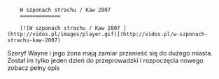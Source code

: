 
        W szponach strachu / Kaw 2007 
        =============
        
        [![W szponach strachu / Kaw 2007 ](http://vidos.pl/images/player.gif)](http://vidos.pl/w-szponach-strachu-kaw-2007)
        
        
 Szeryf Wayne i jego żona mają zamiar przenieść się do dużego miasta. Został im tylko jeden dzień do przeprowadzki i rozpoczęcia nowego zobacz pełny opis
    